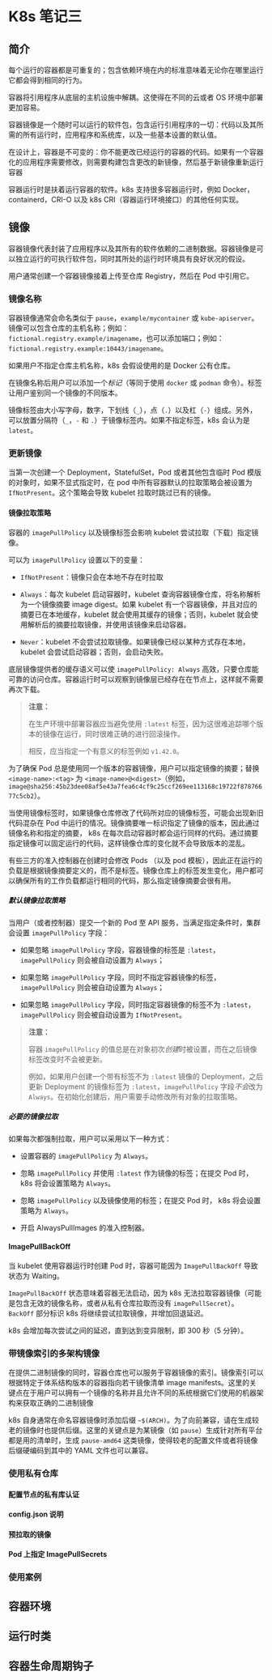 # K8s 笔记三

## 简介

每个运行的容器都是可重复的；包含依赖环境在内的标准意味着无论你在哪里运行它都会得到相同的行为。

容器将引用程序从底层的主机设施中解耦。这使得在不同的云或者 OS 环境中部署更加容易。

容器镜像是一个随时可以运行的软件包，包含运行引用程序的一切：代码以及其所需的所有运行时，应用程序和系统库，以及一些基本设置的默认值。

在设计上，容器是不可变的：你不能更改已经运行的容器的代码。如果有一个容器化的应用程序需要修改，则需要构建包含更改的新镜像，然后基于新镜像重新运行容器

容器运行时是扶着运行容器的软件。k8s 支持很多容器运行时，例如 Docker，containerd，CRI-O 以及 k8s CRI（容器运行环境接口）的其他任何实现。

## 镜像

容器镜像代表封装了应用程序以及其所有的软件依赖的二进制数据。容器镜像是可以独立运行的可执行软件包，同时其所处的运行时环境具有良好状况的假设。

用户通常创建一个容器镜像接着上传至仓库 Registry，然后在 Pod 中引用它。

### 镜像名称

容器镜像通常会命名类似于 `pause`，`example/mycontainer` 或 `kube-apiserver`。镜像可以包含仓库的主机名称；例如：`fictional.registry.example/imagename`，也可以添加端口；例如：`fictional.registry.example:10443/imagename`。

如果用户不指定仓库主机名称，k8s 会假设使用的是 Docker 公有仓库。

在镜像名称后用户可以添加一个*标记*（等同于使用 `docker` 或 `podman` 命令）。标签让用户鉴别同一个镜像的不同版本。

镜像标签由大小写字母，数字，下划线（`_`），点（`.`）以及杠（`-`）组成。另外，可以放置分隔符（`_`，`-` 和 `.`）于镜像标签内。如果不指定标签，k8s 会认为是 `latest`。

### 更新镜像

当第一次创建一个 Deployment，StatefulSet，Pod 或者其他包含临时 Pod 模版的对象时，如果不显式指定时，在 pod 中所有容器默认的拉取策略会被设置为 `IfNotPresent`。这个策略会导致 kubelet 拉取时跳过已有的镜像。

#### 镜像拉取策略

容器的 `imagePullPolicy` 以及镜像标签会影响 kubelet 尝试拉取（下载）指定镜像。

可以为 `imagePullPolicy` 设置以下的变量：

- `IfNotPresent`：镜像只会在本地不存在时拉取

- `Always`：每次 kubelet 启动容器时，kubelet 查询容器镜像仓库，将名称解析为一个镜像摘要 image digest。如果 kubelet 有一个容器镜像，并且对应的摘要已在本地缓存，kubelet 就会使用其缓存的镜像；否则，kubelet 就会使用解析后的摘要拉取镜像，并使用该镜像来启动容器。

- `Never`：kubelet 不会尝试拉取镜像。如果镜像已经以某种方式存在本地，kubelet 会尝试启动容器；否则，会启动失败。

底层镜像提供者的缓存语义可以使 `imagePullPolicy: Always` 高效，只要仓库能可靠的访问仓库。容器运行时可以观察到镜像层已经存在在节点上，这样就不需要再次下载。

> **注意：**
>
> 在生产环境中部署容器应当避免使用 `:latest` 标签，因为这很难追踪哪个版本的镜像在运行，同时很难正确的进行回滚操作。
>
> 相反，应当指定一个有意义的标签例如 `v1.42.0`。

为了确保 Pod 总是使用同一个版本的容器镜像，用户可以指定镜像的摘要；替换 `<image-name>:<tag>` 为 `<image-name>@<digest>`（例如，`image@sha256:45b23dee08af5e43a7fea6c4cf9c25ccf269ee113168c19722f87876677c5cb2`）。

当使用镜像标签时，如果镜像仓库修改了代码所对应的镜像标签，可能会出现新旧代码混杂在 Pod 中运行的情况。镜像摘要唯一标识指定了镜像的版本，因此通过镜像名称和指定的摘要， k8s 在每次启动容器时都会运行同样的代码。通过摘要指定镜像可以固定运行的代码，这样镜像仓库的变化就不会导致版本的混乱。

有些三方的准入控制器在创建时会修改 Pods （以及 pod 模板），因此正在运行的负载是根据镜像摘要定义的，而不是标签。镜像仓库上的标签发生变化，用户都可以确保所有的工作负载都运行相同的代码，那么指定镜像摘要会很有用。

##### 默认镜像拉取策略

当用户（或者控制器）提交一个新的 Pod 至 API 服务，当满足指定条件时，集群会设置 `imagePullPolicy` 字段：

- 如果忽略 `imagePullPolicy` 字段，容器镜像的标签是 `:latest`，`imagePullPolicy` 则会被自动设置为 `Always`；

- 如果忽略 `imagePullPolicy` 字段，同时不指定容器镜像的标签，`imagePullPolicy` 则会被自动设置为 `Always`；

- 如果忽略 `imagePullPolicy` 字段，同时指定容器镜像的标签不为 `:latest`，`imagePullPolicy` 则会被自动设置为 `IfNotPresent`。

> **注意：**
>
> 容器 `imagePullPolicy` 的值总是在对象初次*创建*时被设置，而在之后镜像标签改变时不会被更新。
>
> 例如，如果用户创建一个带有标签不为 `:latest` 镜像的 Deployment，之后更新 Deployment 的镜像标签为 `:latest`，`imagePullPolicy` 字段*不会*改为 `Always`。在初始化创建后，用户需要手动修改所有对象的拉取策略。

##### 必要的镜像拉取

如果每次都强制拉取，用户可以采用以下一种方式：

- 设置容器的 `imagePullPolicy` 为 `Always`。

- 忽略 `imagePullPolicy` 并使用 `:latest` 作为镜像的标签；在提交 Pod 时，k8s 将会设置策略为 `Always`。

- 忽略 `imagePullPolicy` 以及镜像使用的标签；在提交 Pod 时， k8s 将会设置策略为 `Always`。

- 开启 AlwaysPullImages 的准入控制器。

#### ImagePullBackOff

当 kubelet 使用容器运行时创建 Pod 时，容器可能因为 `ImagePullBackOff` 导致状态为 Waiting。

`ImagePullBackOff` 状态意味着容器无法启动，因为 k8s 无法拉取容器镜像（可能是包含无效的镜像名称，或者从私有仓库拉取而没有 `imagePullSecret`）。`BackOff` 部分标识 k8s 将继续尝试拉取镜像，并增加回退延迟。

k8s 会增加每次尝试之间的延迟，直到达到变异限制，即 300 秒（5 分钟）。

### 带镜像索引的多架构镜像

在提供二进制镜像的同时，容器仓库也可以服务于容器镜像的索引。镜像索引可以根据特定于体系结构版本的容器指向若干镜像清单 image manifests。这里的关键点在于用户可以拥有一个镜像的名称并且允许不同的系统根据它们使用的机器架构来获取正确的二进制镜像

k8s 自身通常在命名容器镜像时添加后缀 `~$(ARCH)`。为了向前兼容，请在生成较老的镜像时也提供后缀。这里的关键点是为某镜像（如 `pause`）生成针对所有平台都是用的清单时，生成 `pause-amd64` 这类镜像，使得较老的配置文件或者将镜像后缀硬编码到其中的 YAML 文件也可以兼容。

### 使用私有仓库

#### 配置节点的私有库认证

#### config.json 说明

#### 预拉取的镜像

#### Pod 上指定 ImagePullSecrets

### 使用案例

## 容器环境

## 运行时类

## 容器生命周期钩子
